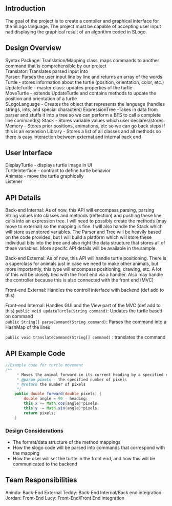 ## Introduction
The goal of the project is to create a compiler and graphical interface for the SLogo language. The project must be capable of accepting user input nad displaying the graphical result of an algorithm coded in SLogo.


## Design Overview
Syntax Package: Translation/Mapping class, maps commands to another command that is comprehensible by our project  
Translator: Translates parsed input into   
Parser: Parses the user input line by line and returns an array of the words  
Turtle - stores information about the turtle (position, orientation, color, etc.)  
UpdateTurtle - master class: updates properties of the turtle  
MoveTurtle - extends UpdateTurtle and contains methods to update the position and orientation of a turtle   
SLogoLanguage - Creates the object that represents the language (handles strings, ints, and special characters) 
ExpressionTree -Takes in data from parser and stuffs it into a tree so we can perform a BFS to call a complete line command(s)
Stack - Stores variable values which user declares/stores.  
Memory - Stores prior positions, animations, etc so we can go back steps if this is an extension
Library - Stores a list of all classes and all methods so there is easy interaction between external and internal back end
## User Interface
DisplayTurtle - displays turtle image in UI  
TurtleInterface - contract to define turtle behavior  
Animate - move the turtle graphically  
Listener  

## API Details 
Back-end Internal: As of now, this API will encompass parsing, parsing String values into classes and methods (reflection)
and pushing these line calls into an expression tree.  I will need to possibly create the methods (may move to external) so
the mapping is fine.  I will also handle the Stack which will store user stored variables.  The Parser and Tree will be 
heavily based on the code provided, but I will build a platform which will store these individual bits into the tree and 
also right the data structure that stores all of these variables. More specifc API details will be available in the sample.

Back-end External: As of now, this API will handle turtle positioning.  There is a superclass for animals just in case we need
to make other animals, but more importantly, this type will encompass positioning, drawing, etc.  A lot of this will be closely 
tied with the front end via a handler.  Also may handle the controller because this is also connected with the front end (MVC)

Front-end External: Handles the controll interface with backend (def add to this)

Front-end Internal: Handles GUI and the View part of the MVC (def add to this)
```public void updateTurtle(String command)```: Updates the turtle based on command  
```public String[] parseCommand(String command)```: Parses the command into a HashMap of the lines  

```public void translateCommand(String[] command)``` : translates the command


## API Example Code
```java
//Example code for turtle movement 
/**
	 * Moves the animal forward in its current heading by a specified number of pixels
	 * @param pixels - the specified number of pixels
	 * @return the number of pixels
	 */
	public double forward(double pixels) {
		double angle = 90 - heading;
		this.x += Math.cos(angle)*pixels;
		this.y -= Math.sin(angle)*pixels;
		return pixels;
	}

```

### Design Considerations 
* The format/data structure of the method mappings
* How the slogo code will be parsed into commands that correspond with the mapping
* How the user will set the turtle in the front end, and how this will be communicated to the backend

## Team Responsibilities
Aninda: Back-End External
Teddy: Back-End Internal/Back end integration  
Jordan: Front-End 
Lucy: Front-End/Front End integration